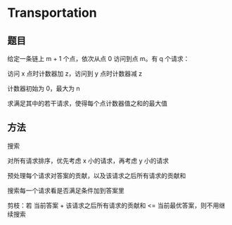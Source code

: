 # Transportation

## 题目

给定一条链上 m + 1 个点，依次从点 0 访问到点 m。有 q 个请求：

访问 x 点时计数器加 z，访问到 y 点时计数器减 z

计数器初始为 0，最大为 n

求满足其中的若干请求，使得每个点计数器值之和的最大值


## 方法

搜索

对所有请求排序，优先考虑 x 小的请求，再考虑 y 小的请求

预处理每个请求对答案的贡献，以及该请求之后所有请求的贡献和

搜索每一个请求看是否满足条件加到答案里

剪枝：若 当前答案 + 该请求之后所有请求的贡献和 <= 当前最优答案，则不用继续搜索
